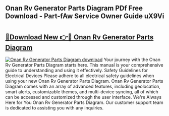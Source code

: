 ## Onan Rv Generator Parts Diagram PDf Free Download - Part-fAw Service Owner Guide uX9Vi

# <h2><a href="http://dfup4g.blite.top/?on=Onan+Rv+Generator+Parts+Diagram">🔗Download New 👉🔴 Onan Rv Generator Parts Diagram</a></h2>

[![Onan Rv Generator Parts Diagram download](https://i.imgur.com/lujVjoI.png)](http://dfup4g.blite.top/?on=Onan+Rv+Generator+Parts+Diagram)
Your journey with the Onan Rv Generator Parts Diagram starts here. This manual is your comprehensive guide to understanding and using it effectively. Safety Guidelines for Electrical Devices Please adhere to all electrical safety guidelines when using your new Onan Rv Generator Parts Diagram. Onan Rv Generator Parts Diagram comes with an array of advanced features, including geolocation, smart alerts, customizable themes, and multi-device syncing, all of which can be accessed and customized through the user interface. We're Always Here for You Onan Rv Generator Parts Diagram. Our customer support team is dedicated to assisting you with any inquiries.
